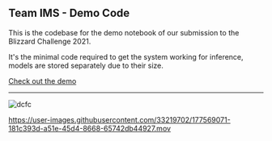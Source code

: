 ## Team IMS - Demo Code

This is the codebase for the demo notebook of our submission to the Blizzard Challenge 2021.

It's the minimal code required to get the system working for inference, models are stored separately due to their size.

[Check out the demo](https://colab.research.google.com/drive/1bRaySf8U55MRPaxqBr8huWrzCOzlxVqw?usp=sharing)



---



![dcfc](https://user-images.githubusercontent.com/33219702/177569458-98cac062-fadb-46f6-b18d-5c68b4264bfc.png)



https://user-images.githubusercontent.com/33219702/177569071-181c393d-a51e-45d4-8668-65742db44927.mov

